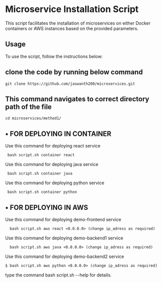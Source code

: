 # Microservice Installation Script <br>

This script facilitates the installation of microservices on either Docker containers or AWS instances based on the provided parameters.

## Usage
To use the script, follow the instructions below: <br>

## clone the code by running below command
```
git clone https://github.com/jaswanth200/microservices.git 
```
## This command navigates to correct directory path of the file 
```
cd microservices/method1/
```

## • FOR DEPLOYING IN CONTAINER <br>

Use this command for deploying react service <br>
  ```
   bash script.sh container react
  ```

Use this command for deploying java service <br>
```  
 bash script.sh container java
```

Use this command for deploying python service <br>
```  
 bash script.sh container python
```

## • FOR DEPLOYING IN AWS <br>
 
Use this command for deploying demo-frontend service <br>
 ``` 
   bash script.sh aws react <0.0.0.0> (change ip_adress as required)
```

Use this command for deploying demo-backend1 service    
 ``` 
   bash script.sh aws java <0.0.0.0> (change ip_adress as required)
```

Use this command for deploying demo-backend2 service    
  ```
  $ bash script.sh aws python <0.0.0.0> (change ip_adress as required)
```

type the command bash script.sh --help for details.
